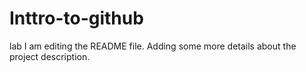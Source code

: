 # Inttro-to-github
lab
I am editing the README file. Adding some more details about the project description.
